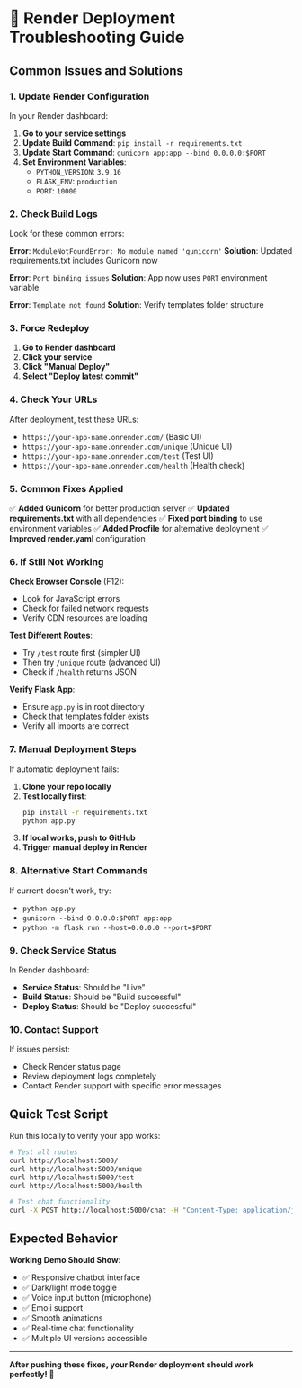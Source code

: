 # 🔧 Render Deployment Troubleshooting Guide

## Common Issues and Solutions

### 1. **Update Render Configuration**

In your Render dashboard:

1. **Go to your service settings**
2. **Update Build Command**: `pip install -r requirements.txt`
3. **Update Start Command**: `gunicorn app:app --bind 0.0.0.0:$PORT`
4. **Set Environment Variables**:
   - `PYTHON_VERSION`: `3.9.16`
   - `FLASK_ENV`: `production`
   - `PORT`: `10000`

### 2. **Check Build Logs**

Look for these common errors:

**Error**: `ModuleNotFoundError: No module named 'gunicorn'`
**Solution**: Updated requirements.txt includes Gunicorn now

**Error**: `Port binding issues`
**Solution**: App now uses `PORT` environment variable

**Error**: `Template not found`
**Solution**: Verify templates folder structure

### 3. **Force Redeploy**

1. **Go to Render dashboard**
2. **Click your service**
3. **Click "Manual Deploy"**
4. **Select "Deploy latest commit"**

### 4. **Check Your URLs**

After deployment, test these URLs:
- `https://your-app-name.onrender.com/` (Basic UI)
- `https://your-app-name.onrender.com/unique` (Unique UI)
- `https://your-app-name.onrender.com/test` (Test UI)
- `https://your-app-name.onrender.com/health` (Health check)

### 5. **Common Fixes Applied**

✅ **Added Gunicorn** for better production server
✅ **Updated requirements.txt** with all dependencies
✅ **Fixed port binding** to use environment variables
✅ **Added Procfile** for alternative deployment
✅ **Improved render.yaml** configuration

### 6. **If Still Not Working**

**Check Browser Console** (F12):
- Look for JavaScript errors
- Check for failed network requests
- Verify CDN resources are loading

**Test Different Routes**:
- Try `/test` route first (simpler UI)
- Then try `/unique` route (advanced UI)
- Check if `/health` returns JSON

**Verify Flask App**:
- Ensure `app.py` is in root directory
- Check that templates folder exists
- Verify all imports are correct

### 7. **Manual Deployment Steps**

If automatic deployment fails:

1. **Clone your repo locally**
2. **Test locally first**:
   ```bash
   pip install -r requirements.txt
   python app.py
   ```
3. **If local works, push to GitHub**
4. **Trigger manual deploy in Render**

### 8. **Alternative Start Commands**

If current doesn't work, try:
- `python app.py`
- `gunicorn --bind 0.0.0.0:$PORT app:app`
- `python -m flask run --host=0.0.0.0 --port=$PORT`

### 9. **Check Service Status**

In Render dashboard:
- **Service Status**: Should be "Live"
- **Build Status**: Should be "Build successful"
- **Deploy Status**: Should be "Deploy successful"

### 10. **Contact Support**

If issues persist:
- Check Render status page
- Review deployment logs completely
- Contact Render support with specific error messages

## Quick Test Script

Run this locally to verify your app works:

```bash
# Test all routes
curl http://localhost:5000/
curl http://localhost:5000/unique
curl http://localhost:5000/test
curl http://localhost:5000/health

# Test chat functionality
curl -X POST http://localhost:5000/chat -H "Content-Type: application/json" -d '{"message": "hello"}'
```

## Expected Behavior

**Working Demo Should Show**:
- ✅ Responsive chatbot interface
- ✅ Dark/light mode toggle
- ✅ Voice input button (microphone)
- ✅ Emoji support
- ✅ Smooth animations
- ✅ Real-time chat functionality
- ✅ Multiple UI versions accessible

---

**After pushing these fixes, your Render deployment should work perfectly! 🚀**
